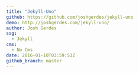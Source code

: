 ```yaml
---
title: "Jekyll-Uno"
github: https://github.com/joshgerdes/jekyll-uno
demo: http://joshgerdes.com/jekyll-uno/
author: Josh Gerdes
ssg:
  - Jekyll
cms:
  - No Cms
date: 2016-01-10T03:59:53Z
github_branch: master
---
```

